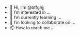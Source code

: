- 👋 Hi, I’m @bffghjj
- 👀 I’m interested in ...
- 🌱 I’m currently learning ...
- 💞️ I’m looking to collaborate on ...
- 📫 How to reach me ...

<!---
bffghjj/bffghjj is a ✨ special ✨ repository because its `README.md` (this file) appears on your GitHub profile.
You can click the Preview link to take a look at your changes.
--->
